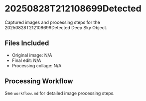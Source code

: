 # 20250828T212108699Detected

Captured images and processing steps for the 20250828T212108699Detected Deep Sky Object.

## Files Included
- Original image: N/A
- Final edit: N/A
- Processing collage: N/A

## Processing Workflow
See `workflow.md` for detailed image processing steps.

